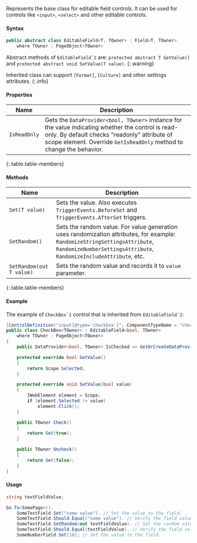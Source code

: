 Represents the base class for editable field controls. It can be used for controls like `<input>`, `<select>` and other editable controls.

#### Syntax

```cs
public abstract class EditableField<T, TOwner> : Field<T, TOwner>
    where TOwner : PageObject<TOwner>
```

Abstract methods of ``EditableField`2`` are: `protected abstract T GetValue()` and `protected abstract void SetValue(T value)`.
{:.warning}

Inherited class can support `[Format]`, `[Culture]` and other settings attributes.
{:.info}

#### Properties

Name | Description
---- | -----------
`IsReadOnly` | Gets the `DataProvider<bool, TOwner>` instance for the value indicating whether the control is read-only. By default checks "readonly" attribute of scope element. Override `GetIsReadOnly` method to change the behavior.
{:.table.table-members}

#### Methods

Name | Description
---- | -----------
`Set(T value)` | Sets the value. Also executes `TriggerEvents.BeforeSet` and `TriggerEvents.AfterSet` triggers.
`SetRandom()` | Sets the random value. For value generation uses randomization attributes, for example: `RandomizeStringSettingsAttribute`, `RandomizeNumberSettingsAttribute`, `RandomizeIncludeAttribute`, etc.
`SetRandom(out T value)` | Sets the random value and records it to `value` parameter.
{:.table.table-members}

#### Example

The example of ``CheckBox`1`` control that is inherited from ``EditableField`2``:

```cs
[ControlDefinition("input[@type='checkbox']", ComponentTypeName = "checkbox")]
public class CheckBox<TOwner> : EditableField<bool, TOwner>
    where TOwner : PageObject<TOwner>
{
    public DataProvider<bool, TOwner> IsChecked => GetOrCreateDataProvider("checked", () => Value);

    protected override bool GetValue()
    {
        return Scope.Selected;
    }

    protected override void SetValue(bool value)
    {
        IWebElement element = Scope;
        if (element.Selected != value)
            element.Click();
    }

    public TOwner Check()
    {
        return Set(true);
    }

    public TOwner Uncheck()
    {
        return Set(false);
    }
}
```

#### Usage

```cs
string textFieldValue;

Go.To<SomePage>().
    SomeTextField.Set("some value"). // Set the value to the field.
    SomeTextField.Should.Equal("some value"). // Verify the field value.
    SomeTextField.SetRandom(out textFieldValue). // Set the random value to the field.
    SomeTextField.Should.Equal(textFieldValue). // Verify the field value.
    SomeNumberField.Set(10); // Set the value to the field.
```
